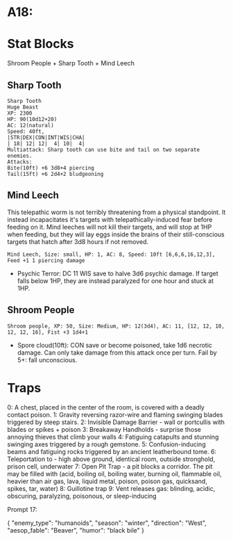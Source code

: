 # A18:
# Stat Blocks
Shroom People + Sharp Tooth + Mind Leech


## Sharp Tooth
```
Sharp Tooth
Huge Beast
XP: 2300
HP: 90(10d12+20)
AC: 12(natural)
Speed: 40ft,
|STR|DEX|CON|INT|WIS|CHA|
| 18| 12| 12|  4| 10|  4|
Multiattack: Sharp tooth can use bite and tail on two separate enemies.
Attacks:
Bite(10ft) +6 3d8+4 piercing
Tail(15ft) +6 2d4+2 bludgeoning
```

## Mind Leech
This telepathic worm is not terribly threatening from a physical standpoint. It instead incapacitates it's targets with telepathically-induced fear before feeding on it. Mind leeches will not kill their targets, and will stop at 1HP when feeding, but they will lay eggs inside the brains of their still-conscious targets that hatch after 3d8 hours if not removed.

`Mind Leech, Size: small, HP: 1, AC: 8, Speed: 10ft [6,6,6,16,12,3], Feed +1 1 piercing damage`
- Psychic Terror: DC 11 WIS save to halve 3d6 psychic damage. If target falls below 1HP, they are instead paralyzed for one hour and stuck at 1HP.

## Shroom People
`Shroom people, XP: 50, Size: Medium, HP: 12(3d4), AC: 11, [12, 12, 10, 12, 12, 16], Fist +3 1d4+1`
- Spore cloud(10ft): CON save or become poisoned, take 1d6 necrotic damage. Can only take damage from this attack once per turn. Fail by 5+: fall unconscious.

# Traps
0:  A chest, placed in the center of the room, is covered with a deadly contact poison.
1: Gravity reversing razor-wire and flaming swinging blades triggered by steep stairs.
2: Invisible Damage Barrier - wall or portcullis with blades or spikes + poison
3: Breakaway Handholds - surprise those annoying thieves that climb your walls
4: Fatiguing catapults and stunning swinging axes triggered by a rough gemstone.
5: Confusion-inducing beams and fatiguing rocks triggered by an ancient leatherbound tome.
6: Teleportation to - high above ground, identical room, outside stronghold, prison cell, underwater
7:  Open Pit Trap - a pit blocks a corridor. The pit may be filled with (acid, boiling oil, boiling water, burning oil, flammable oil, heavier than air gas, lava, liquid metal, poison, poison gas, quicksand, spikes, tar, water)
8: Guillotine trap
9: Vent releases gas: blinding, acidic, obscuring, paralyzing, poisonous, or sleep-inducing

Prompt 17:

{
    "enemy_type": "humanoids",
    "season": "winter",
    "direction": "West",
    "aesop_fable": "Beaver",
    "humor": "black bile"
}
